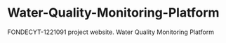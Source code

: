 # Water-Quality-Monitoring-Platform
FONDECYT-1221091 project website. Water Quality Monitoring Platform
